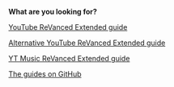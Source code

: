 **What are you looking for?**

[YouTube ReVanced Extended guide](https://www.reddit.com/r/revancedextended/wiki/yt-guide/)

[Alternative YouTube ReVanced Extended guide](https://www.reddit.com/r/revancedextended/comments/12vxggr/revanced_extended_guide_for_beginners/)

[YT Music ReVanced Extended guide](https://www.reddit.com/r/revancedextended/wiki/ytm-guide/)

[The guides on GitHub](https://github.com/inotia00/revanced-documentation#revanced-extended-documentation)